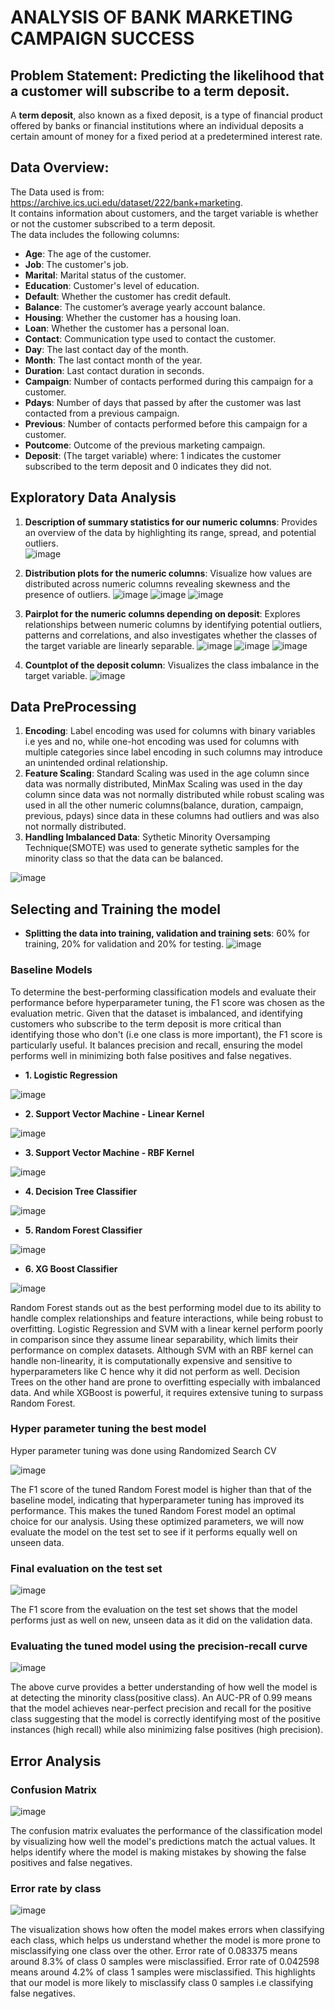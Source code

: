 # ANALYSIS OF BANK MARKETING CAMPAIGN SUCCESS
## Problem Statement: Predicting the likelihood that a customer will subscribe to a term deposit. 
A **term deposit**, also known as a fixed deposit, is a type of financial product offered by banks or financial institutions where an individual deposits a certain amount of money for a fixed period at a predetermined interest rate.

## Data Overview:
The Data used is from: https://archive.ics.uci.edu/dataset/222/bank+marketing.  
It contains information about customers, and the target variable is whether or not the customer subscribed to a term deposit.  
The data includes the following columns:
- **Age**: The age of the customer.
- **Job**: The customer's job.
- **Marital**: Marital status of the customer.
- **Education**: Customer's level of education.
- **Default**: Whether the customer has credit default.
- **Balance**: The customer’s average yearly account balance.
- **Housing**: Whether the customer has a housing loan.
- **Loan**: Whether the customer has a personal loan.
- **Contact**: Communication type used to contact the customer.
- **Day**: The last contact day of the month.
- **Month**: The last contact month of the year.
- **Duration**: Last contact duration in seconds.
- **Campaign**: Number of contacts performed during this campaign for a customer.
- **Pdays**: Number of days that passed by after the customer was last contacted from a previous campaign.
- **Previous**: Number of contacts performed before this campaign for a customer.
- **Poutcome**: Outcome of the previous marketing campaign.
- **Deposit**: (The target variable) where: 1 indicates the customer subscribed to the term deposit and 0 indicates they did not.

## Exploratory Data Analysis
1. **Description of summary statistics for our numeric columns**: Provides an overview of the data by highlighting its range, spread, and potential outliers.  
  ![image](https://github.com/user-attachments/assets/aec54db6-d427-442c-b328-0a5fa759e2a9)

2. **Distribution plots for the numeric columns**: Visualize how values are distributed across numeric columns revealing skewness and the presence of outliers.
   ![image](https://github.com/user-attachments/assets/2a73c9bf-9ccf-4d5d-bb11-39156580095c)
   ![image](https://github.com/user-attachments/assets/9e9d8f47-87d6-4816-b648-7a5aaf55f1c9)
   ![image](https://github.com/user-attachments/assets/d6ccc81d-ec64-4ba3-85b4-f8105d1cd27e)

3. **Pairplot for the numeric columns depending on deposit**: Explores relationships between numeric columns by identifying potential outliers, patterns and correlations, and also investigates whether the classes of the target variable are linearly separable.
   ![image](https://github.com/user-attachments/assets/d12de381-eb62-421c-bc66-baad0c87f135)
   ![image](https://github.com/user-attachments/assets/79626a18-4f3a-4678-9724-261bce478156)
   ![image](https://github.com/user-attachments/assets/3073e91d-3aa2-456a-af0b-b28beb3c7f3c)

4. **Countplot of the deposit column**: Visualizes the class imbalance in the target variable.
   ![image](https://github.com/user-attachments/assets/bcfc526a-6b49-441d-bf56-8a3c550b307d)


## Data PreProcessing
1. **Encoding**: Label encoding was used for columns with binary variables i.e yes and no, while one-hot encoding was used for columns with multiple categories since label encoding in such columns may introduce an unintended ordinal relationship.
2.  **Feature Scaling**: Standard Scaling was used in the age column since data was normally distributed, MinMax Scaling was used in the day column since data was not normally distributed while robust scaling was used in all the other numeric columns(balance, duration, campaign, previous, pdays) since data in these columns had outliers and was also not normally distributed.
3.  **Handling Imbalanced Data**: Sythetic Minority Oversamping Technique(SMOTE) was used to generate sythetic samples for the minority class so that the data can be balanced.
   
![image](https://github.com/user-attachments/assets/0754c24e-4bc8-4705-bab0-d83e9a2c9be5)
 
## Selecting and Training the model
- **Splitting the data into training, validation and training sets**: 60% for training, 20% for validation and 20% for testing.
  ![image](https://github.com/user-attachments/assets/46e577db-52ff-498d-95b8-4400f42e5f40)

### Baseline Models
To determine the best-performing classification models and evaluate their performance before hyperparameter tuning, the F1 score was chosen as the evaluation metric. Given that the dataset is imbalanced, and identifying customers who subscribe to the term deposit is more critical than identifying those who don't (i.e one class is more important), the F1 score is particularly useful. It balances precision and recall, ensuring the model performs well in minimizing both false positives and false negatives. 

- **1. Logistic Regression**

![image](https://github.com/user-attachments/assets/622a90c2-b318-404e-a873-12947af84cf7)
- **2. Support Vector Machine - Linear Kernel**

![image](https://github.com/user-attachments/assets/6b92f6e3-9550-47b0-88e5-d9385013c246)
- **3. Support Vector Machine - RBF Kernel**

![image](https://github.com/user-attachments/assets/550f5965-e3f1-48de-844a-3843c3affa38)
- **4. Decision Tree Classifier**

![image](https://github.com/user-attachments/assets/bd8cc240-8d49-414c-a66a-6015d67c4545)

- **5. Random Forest Classifier**

![image](https://github.com/user-attachments/assets/e8fc6619-16ff-48a9-9e8a-68a5ca9bc0bc)
- **6. XG Boost Classifier**

![image](https://github.com/user-attachments/assets/565daa11-4ae6-4883-87f6-2be1fb3befad)

Random Forest stands out as the best performing model due to its ability to handle complex relationships and feature interactions, while being robust to overfitting. Logistic Regression and SVM with a linear kernel perform poorly in comparison since they assume linear separability, which limits their performance on complex datasets. Although SVM with an RBF kernel can handle non-linearity, it is computationally expensive and sensitive to hyperparameters like C hence why it did not perform as well. Decision Trees on the other hand are prone to overfitting especially with imbalanced data. And while XGBoost is powerful, it requires extensive tuning to surpass Random Forest. 

### Hyper parameter tuning the best model
Hyper parameter tuning was done using Randomized Search CV

![image](https://github.com/user-attachments/assets/5178ea9a-3930-46d5-887b-bc8a0554fa59)


The F1 score of the tuned Random Forest model is higher than that of the baseline model, indicating that hyperparameter tuning has improved its performance. This makes the tuned Random Forest model an optimal choice for our analysis. Using these optimized parameters, we will now evaluate the model on the test set to see if it performs equally well on unseen data.

### Final evaluation on the test set
![image](https://github.com/user-attachments/assets/2205fcaf-1fb9-40ff-9415-ffe598ab983b)


The F1 score from the evaluation on the test set shows that the model performs just as well on new, unseen data as it did on the validation data.

### Evaluating the tuned model using the precision-recall curve
![image](https://github.com/user-attachments/assets/b031c92d-90ab-48b1-9c89-9a256e206bdb)


The above curve provides a better understanding of how well the model is at detecting the minority class(positive class). An AUC-PR of 0.99 means that the model achieves near-perfect precision and recall for the positive class suggesting that the model is correctly identifying most of the positive instances (high recall) while also minimizing false positives (high precision).


## Error Analysis
### Confusion Matrix
![image](https://github.com/user-attachments/assets/36c513d6-a517-48e0-af41-d6778c5ee71b)


The confusion matrix evaluates the performance of the classification model by visualizing how well the model's predictions match the actual values. It helps identify where the model is making mistakes by showing the false positives and false negatives.

### Error rate by class
![image](https://github.com/user-attachments/assets/47757234-f08f-4b75-8c17-2f8914c867af)


The visualization shows how often the model makes errors when classifying each class, which helps us understand whether the model is more prone to misclassifying one class over the other.
Error rate of 0.083375 means around 8.3% of class 0 samples were misclassified.
Error rate of 0.042598 means around 4.2% of class 1 samples were misclassified.
This highlights that our model is more likely to misclassify class 0 samples i.e classifying false negatives.



